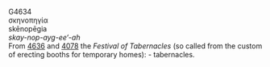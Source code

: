 <body>
  <p>G4634<br>  σκηνοπηγία  <br> skēnopēgia  <br><i>skay-nop-ayg-ee‘-ah </i><br>From <a href="g4636.htm">4636</a> and <a href="g4078.htm">4078</a>  the <i>Festival</i> <i>of</i> <i>Tabernacles</i> (so called from the custom of erecting booths for temporary homes): - tabernacles.<br></p>
 </body>
